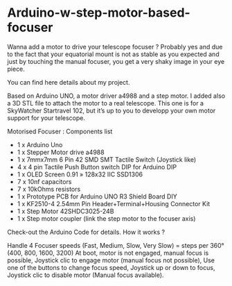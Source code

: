 # Arduino-w-step-motor-based-focuser

Wanna add a motor to drive your telescope focuser ? Probably yes and due to the fact that your equatorial mount is not as stable as you expected and just by touching the manual focuser, you get a very shaky image in your eye piece.
  
You can find here details about my project.

Based on Arduino UNO, a motor driver a4988 and a step motor.
I added also a 3D STL file to attach the motor to a real telescope. This one is for a SkyWatcher Startravel 102, but it’s up to you to developp your own motor support for your telescope.


Motorised Focuser : Components list
-	1 x Arduino Uno
-	1 x Stepper Motor drive a4988
-	1 x 7mmx7mm 6 Pin 42 SMD SMT Tactile Switch (Joystick like)
-	4 x 4 pin Tactile Push Button switch DIP for Arduino DIP
-	1 x OLED Screen 0.91 » 128x32 IIC SSD1306
-	7 x 10nf capacitors
-	7 x 10kOhms resistors
-	1 x Prototype PCB for Arduino UNO R3 Shield Board DIY
-	1 x KF2510-4 2.54mm Pin Header+Terminal+Housing Connector Kit
-	1 x  Step Motor 42SHDC3025-24B
- 1 x Step motor coupler (link the step motor to the focuser axis)


Check-out the Arduino Code for details.
How it works ?

Handle 4 Focuser speeds (Fast, Medium, Slow, Very Slow) = steps per 360° (400, 800, 1600, 3200)
At boot, motor is not engaged, manual focus is possible,
Joystick clic to engage motor (manual focus not possible),
Use one of the buttons to change focus speed,
Joystick up or down to focus,
Joystick clic to disable motor (Manual focus available).
